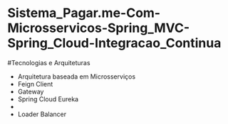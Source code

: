 # Sistema_Pagar.me-Com-Microsservicos-Spring_MVC-Spring_Cloud-Integracao_Continua

#Tecnologias e Arquiteturas

<ul>
  <li>Arquitetura baseada em Microsserviços</li>
 <li>Feign Client</li>
 <li>Gateway</li>
 <li> Spring Cloud Eureka <li>
 <li>Loader Balancer</li> 
</ul>
